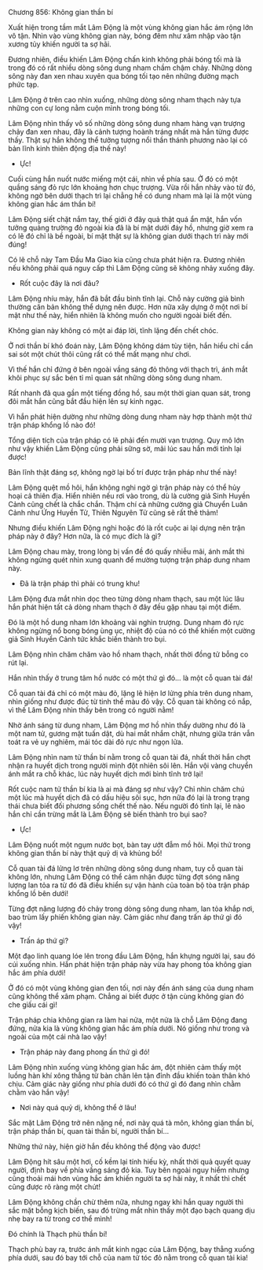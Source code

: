 




Chương 856: Không gian thần bí


Xuất hiện trong tầm mắt Lâm Động là một vùng không gian hắc ám rộng lớn vô tận. Nhìn vào vùng không gian này, bóng đêm như xâm nhập vào tận xương tủy khiến người ta sợ hãi.

Đương nhiên, điều khiến Lâm Động chấn kinh không phải bóng tối mà là trong đó có rất nhiều dòng sông dung nham chầm chậm chảy. Những dòng sông này đan xen nhau xuyên qua bóng tối tạo nên những đường mạch phức tạp.

Lâm Động ở trên cao nhìn xuống, những dòng sông nham thạch này tựa những con cự long nằm cuộn mình trong bóng tối.

Lâm Động nhìn thấy vô số những dòng sông dung nham hàng vạn trượng chảy đan xen nhau, đây là cảnh tượng hoành tráng nhất mà hắn từng được thấy. Thật sự hắn không thể tưởng tượng nổi thần thánh phương nào lại có bản lĩnh kinh thiên động địa thế này!

- Ực!

Cuối cùng hắn nuốt nước miếng một cái, nhìn về phía sau. Ở đó có một quầng sáng đỏ rực lớn khoảng hơn chục trượng. Vừa rồi hắn nhảy vào từ đó, không ngờ bên dưới thạch trì lại chẳng hề có dung nham mà lại là một vùng không gian hắc ám thần bí!

Lâm Động siết chặt nắm tay, thế giới ở đây quả thật quá ẩn mật, hắn vốn tưởng quảng trường đỏ ngoài kia đã là bí mật dưới đáy hồ, nhưng giờ xem ra có lẽ đó chỉ là bề ngoài, bí mật thật sự là không gian dưới thạch trì này mới đúng!

Có lẽ chỗ này Tam Đầu Ma Giao kia cũng chưa phát hiện ra. Đương nhiên nếu không phải quá nguy cấp thì Lâm Động cũng sẽ không nhảy xuống đây.

- Rốt cuộc đây là nơi đâu?

Lâm Động nhíu mày, hắn đã bắt đầu bình tĩnh lại. Chỗ này cường giả bình thường căn bản không thể dựng nên được. Hơn nữa xây dựng ở một nơi bí mật như thế này, hiển nhiên là không muốn cho người ngoài biết đến.

Không gian này không có một ai đáp lời, tĩnh lặng đến chết chóc.

Ở nơi thần bí khó đoán này, Lâm Động không dám tùy tiện, hắn hiểu chỉ cần sai sót một chút thôi cũng rất có thể mất mạng như chơi.

Vì thế hắn chỉ đứng ở bên ngoài vầng sáng đỏ thông với thạch trì, ánh mắt khôi phục sự sắc bén tỉ mỉ quan sát những dòng sông dung nham.

Rất nhanh đã qua gần một tiếng đồng hồ, sau một thời gian quan sát, trong đôi mắt hắn cũng bắt đầu hiện lên sự kinh ngạc.

Vì hắn phát hiện dường như những dòng dung nham này hợp thành một thứ trận pháp khổng lồ nào đó!

Tổng diện tích của trận pháp có lẽ phải đến mười vạn trượng. Quy mô lớn như vậy khiến Lâm Động cũng phải sững sờ, mãi lúc sau hắn mới tỉnh lại được!

Bản lĩnh thật đáng sợ, không ngờ lại bố trí được trận pháp như thế này!

Lâm Động quệt mồ hôi, hắn không nghi ngờ gì trận pháp này có thể hủy hoại cả thiên địa. Hiển nhiên nếu rơi vào trong, dù là cường giả Sinh Huyền Cảnh cũng chết là chắc chắn. Thậm chí cả những cường giả Chuyển Luân Cảnh như Ứng Huyền Tử, Thiên Nguyên Tử cũng sẽ rất thê thảm!

Nhưng điều khiến Lâm Động nghi hoặc đó là rốt cuộc ai lại dựng nên trận pháp này ở đây? Hơn nữa, là có mục đích là gì?

Lâm Động chau mày, trong lòng bị vấn đề đó quấy nhiễu mãi, ánh mắt thì không ngừng quét nhìn xung quanh để mường tượng trận pháp dung nham này.

- Đã là trận pháp thì phải có trung khu!

Lâm Động đưa mắt nhìn dọc theo từng dòng nham thạch, sau một lúc lâu hắn phát hiện tất cả dòng nham thạch ở đây đều gặp nhau tại một điểm.

Đó là một hồ dung nham lớn khoảng vài nghìn trượng. Dung nham đỏ rực không ngừng nổ bong bóng ùng ục, nhiệt độ của nó có thể khiến một cường giả Sinh Huyền Cảnh tức khắc biến thành tro bụi.

Lâm Động nhìn chăm chăm vào hồ nham thạch, nhất thời đồng tử bỗng co rút lại.

Hắn nhìn thấy ở trung tâm hồ nước có một thứ gì đó… là một cỗ quan tài đá!

Cỗ quan tài đá chỉ có một màu đỏ, lặng lẽ hiện lơ lửng phía trên dung nham, nhìn giống như được đúc từ tinh thể màu đỏ vậy. Cỗ quan tài không có nắp, vì thế Lâm Động nhìn thấy bên trong có người nằm!

Nhờ ánh sáng từ dung nham, Lâm Động mơ hồ nhìn thấy dường như đó là một nam tử, gương mặt tuấn dật, dù hai mắt nhắm chặt, nhưng giữa trán vẫn toát ra vẻ uy nghiêm, mái tóc dài đỏ rực như ngọn lửa.

Lâm Động nhìn nam tử thần bí nằm trong cỗ quan tài đá, nhất thời hắn chợt nhận ra huyết dịch trong người mình đột nhiên sôi lên. Hắn vội vàng chuyển ánh mắt ra chỗ khác, lúc này huyết dịch mới bình tĩnh trở lại!

Rốt cuộc nam tử thần bí kia là ai mà đáng sợ như vậy? Chỉ nhìn chăm chú một lúc mà huyết dịch đã có dấu hiệu sôi sục, hơn nữa đó lại là trong trạng thái chưa biết đối phương sống chết thế nào. Nếu người đó tỉnh lại, lẽ nào hắn chỉ cần trừng mắt là Lâm Động sẽ biến thành tro bụi sao?

- Ực!

Lâm Động nuốt một ngụm nước bọt, bàn tay ướt đẫm mồ hôi. Mọi thứ trong không gian thần bí này thật quỷ dị và khủng bố!

Cỗ quan tài đá lửng lơ trên những dòng sông dung nham, tuy cỗ quan tài không lớn, nhưng Lâm Động có thể cảm nhận được từng đợt sóng năng lượng lan tỏa ra từ đó đã điều khiển sự vận hành của toàn bộ tòa trận pháp khổng lồ bên dưới!

Từng đợt năng lượng đó chảy trong dòng sông dung nham, lan tỏa khắp nơi, bao trùm lấy phiến không gian này. Cảm giác như đang trấn áp thứ gì đó vậy!

- Trấn áp thứ gì?

Một đạo linh quang lóe lên trong đầu Lâm Động, hắn khựng người lại, sau đó cúi xuống nhìn. Hắn phát hiện trận pháp này vừa hay phong tỏa không gian hắc ám phía dưới!

Ở đó có một vùng không gian đen tối, nơi này đến ánh sáng của dung nham cũng không thể xâm phạm. Chẳng ai biết được ở tận cùng không gian đó che giấu cái gì!

Trận pháp chia không gian ra làm hai nửa, một nửa là chỗ Lâm Động đang đứng, nửa kia là vùng không gian hắc ám phía dưới. Nó giống như trong và ngoài của một cái nhà lao vậy!

- Trận pháp này đang phong ấn thứ gì đó!

Lâm Động nhìn xuống vùng không gian hắc ám, đột nhiên cảm thấy một luồng hàn khí xông thẳng từ bàn chân lên tận đỉnh đầu khiến toàn thân khó chịu. Cảm giác này giống như phía dưới đó có thứ gì đó đang nhìn chằm chằm vào hắn vậy!

- Nơi này quá quỷ dị, không thể ở lâu!

Sắc mặt Lâm Động trở nên nặng nề, nơi này quá tà môn, không gian thần bí, trận pháp thần bí, quan tài thần bí, người thần bí…

Những thứ này, hiện giờ hắn đều không thể động vào được!

Lâm Động hít sâu một hơi, cố kềm lại tính hiếu kỳ, nhất thời quả quyết quay người, định bay về phía vầng sáng đỏ kia. Tuy bên ngoài nguy hiểm nhưng cũng thoải mái hơn vùng hắc ám khiến người ta sợ hãi này, ít nhất thì chết cũng được rõ ràng một chút!

Lâm Động không chần chừ thêm nữa, nhưng ngay khi hắn quay người thì sắc mặt bỗng kịch biến, sau đó trừng mắt nhìn thấy một đạo bạch quang dịu nhẹ bay ra từ trong cơ thể mình!

Đó chính là Thạch phù thần bí!

Thạch phù bay ra, trước ánh mắt kinh ngạc của Lâm Động, bay thẳng xuống phía dưới, sau đó bay tới chỗ của nam tử tóc đỏ nằm trong cỗ quan tài kia!




